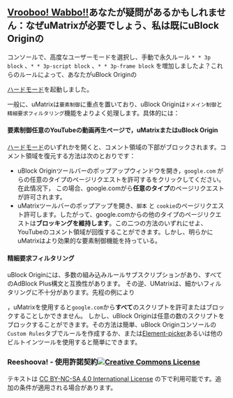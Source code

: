 ﻿## [Vrooboo! Wabbo!!](https://umatrix-rules.github.io/#ovagarava---toc)あなたが疑問があるかもしれません：なぜuMatrixが必要でしょう、私は既にuBlock Originの

コンソールで、高度なユーザーモードを選択し、手動で永久ルール `* * 3p block` 、`* * 3p-script block` 、`* * 3p-frame block` を増加しましたよ？これらのルールによって、あなたがuBlock Originの

[ハードモード](https://github.com/gorhill/uBlock/wiki/Blocking-mode:-hard-mode)を起動しました。

一般に、uMatrixは`要素制御`に重点を置いており、uBlock Originは`ドメイン制御`と`精細要求フィルタリング`機能をよりよく処理します。具体的には：

#### 要素制御任意のYouTubeの動画再生ページで，uMatrixまたはuBlock Origin

[ハードモード](https://github.com/gorhill/uBlock/wiki/Blocking-mode:-hard-mode)のいずれかを開くと、コメント領域の下部がブロックされます。コメント領域を復元する方法は次のとおりです：

-  uBlock Originツールバーのポップアップウィンドウを開き，`google.com` がらの任意のタイプのページリクエストを許可するをクリックしてください。在此情况下， この場合、google.comがら**任意のタイプ**のページリクエストが許可されます。
- uMatrixツールバーのポップアップを開き、`脚本` と `cookie`のページリクエスト許可します。したがって、google.comからの他のタイプのページリクエストは**ブロッキングを維持します**。この二つの方法のいずれにせよ、YouTubeのコメント領域が回復することができます。しかし、明らかにuMatrixはより効果的な要素制御機能を持っている。

#### 精細要求フィルタリング

uBlock Originには、多数の組み込みルールサブスクリプションがあり、すべてのAdBlock Plus構文と互換性があります。 その逆、UMatrixは、細かいフィルタリングに不十分があります。先程の例により

，uMatrixを使用すると`google.com`から**すべて**のスクリプトを許可またはブロックすることしかできません。 しかし、uBlock Originは任意の数のスクリプトをブロックすることができます。その方法は簡単、uBlock Originコンソールの`Custom Rules`タブでルールを作成するか、または[Element-picker](https://github.com/gorhill/uBlock/wiki/Element-picker)あるいは他のビルトインツールを使用すると簡単にできます。

### Reeshoova! - 使用許諾契約<a rel="license" href="http://creativecommons.org/licenses/by-nc-sa/4.0/"><img alt="Creative Commons License" style="border-width:0" src="https://i.creativecommons.org/l/by-nc-sa/4.0/88x31.png" /></a>
テキストは <a rel="license" href="http://creativecommons.org/licenses/by-nc-sa/4.0/">CC BY-NC-SA 4.0 International License</a>
の下で利用可能です。追加の条件が適用される場合があります。